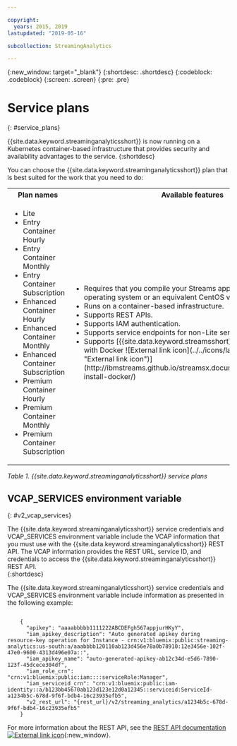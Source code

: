 ```yaml
---

copyright:
  years: 2015, 2019
lastupdated: "2019-05-16"

subcollection: StreamingAnalytics

---
```


<!-- Attribute definitions -->
{:new_window: target="_blank"}
{:shortdesc: .shortdesc}
{:codeblock: .codeblock}
{:screen: .screen}
{:pre: .pre}

# Service plans
{: #service_plans}

{{site.data.keyword.streaminganalyticsshort}} is now running on a Kubernetes container-based infrastructure that provides security and availability advantages to the service.
{:shortdesc}

You can choose the {{site.data.keyword.streaminganalyticsshort}} plan that is best suited for the work that you need to do:


<table summary="This table provides a list of service plans that you can use to create your {{site.data.keyword.streaminganalyticsshort}} service. The table lists all service plans and provides a list of features.">
  <tr>
    <th>Plan names<br></th>
    <th>Available features<br></th>
  </tr>
  <tr>
    <td width="40%">
      <ul>
        <li>Lite</li>
        <li>Entry Container Hourly</li>
        <li>Entry Container Monthly</li>
        <li>Entry Container Subscription</li>
        <li>Enhanced Container Hourly</li>
        <li>Enhanced Container Monthly</li>
        <li>Enhanced Container Subscription</li>
        <li>Premium Container Hourly</li>
        <li>Premium Container Monthly</li>
        <li>Premium Container Subscription</li>
      </ul>
    </td>
    <td>
    <ul>
      <li>Requires that you compile your Streams application in an RHEL 7.x operating system or an equivalent CentOS version.</li>
      <li>Runs on a container-based infrastructure.</li>
      <li>Supports REST APIs.<br></li>
      <li>Supports IAM authentication.</li>
      <li>Supports service endpoints for non-Lite service plans</li>
      <li>Supports [{{site.data.keyword.streamsshort}} Quick Start Edition with Docker ![External link icon](../../icons/launch-glyph.svg "External link icon")](http://ibmstreams.github.io/streamsx.documentation/docs/4.3/qse-install-docker/)</li>
    </ul>
    </td>
  </tr>
</table>

*Table 1. {{site.data.keyword.streaminganalyticsshort}} service plans*

## VCAP_SERVICES environment variable
{: #v2_vcap_services}

The {{site.data.keyword.streaminganalyticsshort}} service credentials and VCAP_SERVICES environment variable include the VCAP information that you must use with the {{site.data.keyword.streaminganalyticsshort}} REST API. The VCAP information provides the REST URL, service ID, and credentials to access the  {{site.data.keyword.streaminganalyticsshort}} REST API.  
{:shortdesc}

The {{site.data.keyword.streaminganalyticsshort}} service credentials and VCAP_SERVICES environment variable include information as presented in the following example:

<pre><code>
    {
      "apikey": "aaaabbbbb1111222ABCDEFgh567appjurHKyY",
      "iam_apikey_description": "Auto generated apikey during resource-key operation for Instance - crn:v1:bluemix:public:streaming-analytics:us-south:a/aaabbbb120110ab123d456e78a0b78910:12e3456e-102f-47e0-9600-4313d496e07a::",
      "iam_apikey_name": "auto-generated-apikey-ab12c34d-e5d6-7890-123f-45dcece304df",
      "iam_role_crn": "crn:v1:bluemix:public:iam::::serviceRole:Manager",
      "iam_serviceid_crn": "crn:v1:bluemix:public:iam-identity::a/b123bb45670ab123d123e12d0a12345::serviceid:ServiceId-a1234b5c-678d-9f6f-bdb4-16c23935efb5",
      "v2_rest_url": "{rest_url}/v2/streaming_analytics/a1234b5c-678d-9f6f-bdb4-16c23935efb5"
    }
</code></pre>

For more information about the REST API, see the  [REST API documentation ![External link icon](../../icons/launch-glyph.svg "External link icon")](https://{DomainName}/apidocs/streaming-analytics-v2){:new_window}.
